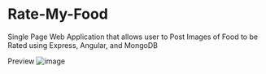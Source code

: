 # Rate-My-Food
Single Page Web Application that allows user to Post Images of Food to be Rated using Express, Angular, and MongoDB

Preview
![image](https://user-images.githubusercontent.com/25292047/65291881-074aa880-db0a-11e9-9bb0-35c229605289.png)
